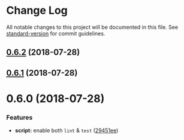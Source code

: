 # Change Log

All notable changes to this project will be documented in this file. See [standard-version](https://github.com/conventional-changelog/standard-version) for commit guidelines.

<a name="0.6.2"></a>
## [0.6.2](https://github.com/jimzhan/esnext-scripts/compare/v0.6.1...v0.6.2) (2018-07-28)



<a name="0.6.1"></a>
## [0.6.1](https://github.com/jimzhan/esnext-scripts/compare/v0.6.0...v0.6.1) (2018-07-28)



<a name="0.6.0"></a>
# 0.6.0 (2018-07-28)


### Features

* **script:** enable both `lint` & `test` ([29451ee](https://github.com/jimzhan/esnext-scripts/commit/29451ee))
